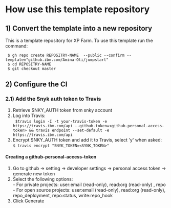# How use this template repository

## 1) Convert the template into a new repository

This is a template repository for XP Farm. To use this template run the command:

```
 $ gh repo create REPOSITRY-NAME  --public --confirm --template="github.ibm.com/Amina-Oti/jumpstart"
 $ cd REPOSITRY-NAME
 $ git checkout master
```

## 2) Configure the CI

### 2.1) Add the Snyk auth token to Travis

1.  Retrieve SNKY_AUTH token from snky account
2.  Log into Travis: <br /> ` $travis login -I -t your-travis-token -e https://travis.ibm.com/api --github-token=<github-personal-access-token> && travis endpoint --set-default -e https://travis.ibm.com/api`
3.  Encrypt SNKY_AUTH token and add it to Travis, select 'y' when asked:<br /> `$ travis encrypt "SNYK_TOKEN=<SYNK_TOKEN>"`

#### Creating a github-personal-access-token

1. Go to github -> setting -> developer settings -> personal access token -> generate new token
2. Select the following options:
   <br /> - For private projects: user:email (read-only), read:org (read-only) , repo
   <br /> - For open source projects: user:email (read-only), read:org (read-only), repo_deployment, repo:status, write:repo_hook
3. Click Generate
